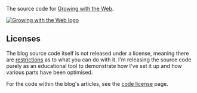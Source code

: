 The source code for [Growing with the Web][1].

[![Growing with the Web logo](http://www.growingwiththeweb.com/images/general/logo.png)][1]

## Licenses

The blog source code itself is not released under a license, meaning there are [restrictions][2] as to what you can do with it. I'm releasing the source code purely as an educational tool to demonstrate how I've set it up and how various parts have been optimised.

For the code within the blog's articles, see the [code license][3] page.



  [1]: http://www.growingwiththeweb.com/
  [2]: http://choosealicense.com/no-license/
  [3]: http://www.growingwiththeweb.com/p/code-license.html
